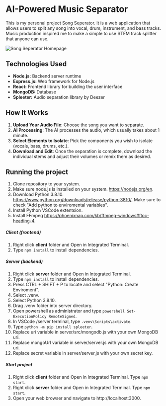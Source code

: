 # AI-Powered Music Separator
This is my personal project Song Seperator. It is a web application that allows users to split any song into vocal, drum, instrument, and bass tracks. Music production inspired me to make a simple to use STEM track splitter that anyone can use.

![Song Seperator Homepage](https://i.ibb.co/Mgs2gS5/Song-Seperator.jpg)

## Technologies Used

- **Node.js:** Backend server runtime
- **Express.js:** Web framework for Node.js
- **React:** Frontend library for building the user interface
- **MongoDB:** Database
- **Spleeter:** Audio separation library by Deezer

## How It Works
1. **Upload Your Audio File**: Choose the song you want to separate.
2. **AI Processing**: The AI processes the audio, which usually takes about 1 minute.
3. **Select Elements to Isolate**: Pick the components you wish to isolate (vocals, bass, drums, etc.).
4. **Download and Edit**: Once the separation is complete, download the individual stems and adjust their volumes or remix them as desired.

## Running the project
1. Clone repository to your system.
2. Make sure node.js is installed on your system. https://nodejs.org/en.
3. Download Python 3.8.10. https://www.python.org/downloads/release/python-3810/. Make sure to check "Add python to enviromental variables".
4. Install Python VSCode extentsion.
5. Install FFmpeg https://phoenixnap.com/kb/ffmpeg-windows#ftoc-heading-4.

##### Client (frontend)
1. Right click **client** folder and Open in Integrated Terminal.
2. Type ```npm install``` to install dependencies.

##### Server (backend)
1. Right click **server** folder and Open in Integrated Terminal.
2. Type ```npm install``` to install dependencies.
3. Press CTRL + SHIFT + P to locate and select "Python: Create Enviroment".
4. Select .venv.
5. Select Python 3.8.10.
6. Drag .venv folder into server directory.
7. Open powershell as administrator and type ```powershell Set-ExecutionPolicy RemoteSigned```.
8. In VSCode /server terminal, type ```.venv\Scripts\activate```.
9. Type ```python -m pip install spleeter```.
10. Replace uri variable in server/src/mongodb.js with your own MongoDB uri.
11. Replace mongoUrl variable in server/server.js with your own MongoDB uri.
12. Replace secret variable in server/server.js with your own secret key.

##### Start project
1. Right click **client** folder and Open in Integrated Terminal. Type ```npm start```.
2. Right click **server** folder and Open in Integrated Terminal. Type ```npm start```.
3. Open your web browser and navigate to http://localhost:3000.
